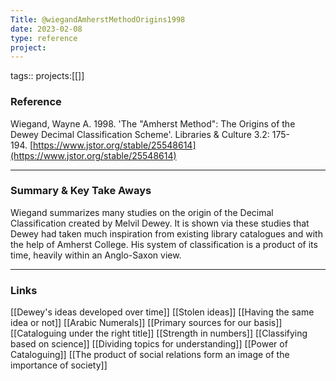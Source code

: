 ```yaml
---
Title: @wiegandAmherstMethodOrigins1998
date: 2023-02-08
type: reference
project:
---
```


tags::
projects:[[]]

### Reference 

Wiegand, Wayne A. 1998. 'The "Amherst Method": The Origins of the Dewey Decimal Classification Scheme'. Libraries & Culture 3.2: 175-194. [https://www.jstor.org/stable/25548614](https://www.jstor.org/stable/25548614)


---

### Summary & Key Take Aways

Wiegand summarizes many studies on the origin of the Decimal Classification created by Melvil Dewey. It is shown via these studies that Dewey had taken much inspiration from existing library catalogues and with the help of Amherst College. His system of classification is a product of its time, heavily within an Anglo-Saxon view.

--- 

### Links
[[Dewey's ideas developed over time]]
[[Stolen ideas]]
[[Having the same idea or not]]
[[Arabic Numerals]]
[[Primary sources for our basis]]
[[Cataloguing under the right title]]
[[Strength in numbers]]
[[Classifying based on science]]
[[Dividing topics for understanding]]
[[Power of Cataloguing]]
[[The product of social relations form an image of the importance of society]]